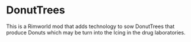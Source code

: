 # DonutTrees
This is a Rimworld mod that adds technology to sow DonutTrees that produce Donuts which may be turn into the Icing in the drug laboratories.  
